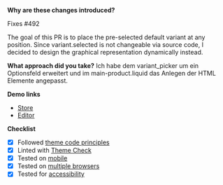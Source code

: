 **Why are these changes introduced?**

Fixes #492

The goal of this PR is to place the pre-selected default variant at any position. Since variant.selected is not changeable via source code, I decided to design the graphical representation dynamically instead. 


**What approach did you take?**
Ich habe dem variant_picker um ein Optionsfeld erweitert und im main-product.liquid das Anlegen der HTML Elemente angepasst. 

**Demo links**

- [Store](https://your-custom-puzzle.com)
- [Editor](https://shopwerk-7.myshopify.com/admin)

**Checklist**
- [x] Followed [theme code principles](https://github.com/Shopify/dawn/blob/main/.github/CONTRIBUTING.md#theme-code-principles)
- [x] Linted with [Theme Check](https://github.com/Shopify/theme-check)
- [x] Tested on [mobile](https://shopify.dev/themes/store/requirements#mobile-browser-requirements)
- [x] Tested on [multiple browsers](https://shopify.dev/themes/store/requirements#desktop-browser-requirements)
- [x] Tested for [accessibility](https://shopify.dev/themes/best-practices/accessibility)
